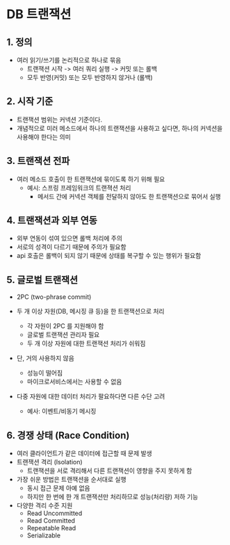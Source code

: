 # DB 트랜잭션
## 1. 정의
- 여러 읽기/쓰기를 논리적으로 하나로 묶음
    - 트랜잭션 시작 -> 여러 쿼리 실행 -> 커밋 또는 롤백
    - 모두 반영(커밋) 또는 모두 반영하지 않거나 (롤백)
    
## 2. 시작 기준
- 트랜잭션 범위는 커넥션 기준이다.
- 개념적으로 미러 메소드에서 하나의 트랜잭션을 사용하고 싶다면, 하나의 커넥션을 사용해야 한다는 의미

## 3. 트랜잭션 전파 
- 여러 메소드 호출이 한 트랜잭션에 묶이도록 하기 위해 필요
    - 예시: 스프링 프레임워크의 트랜젹션 처리
        - 메서드 간에 커넥션 객체를 전달하지 않아도 한 트랜잭션으로 묶어서 실행
    
## 4. 트랜잭션과 외부 연동
- 외부 연동이 섞여 있으면 롤백 처리에 주의
- 서로의 성격이 다르기 때문에 주의가 필요함
- api 호출은 롤백이 되지 않기 때문에 상태를 복구할 수 있는 행위가 필요함 

## 5. 글로벌 트랜잭션
- 2PC (two-phrase commit)
- 두 개 이상 자원(DB, 메시징 큐 등)을 한 트랜잭션으로 처리
    - 각 자원이 2PC 를 지원해야 함
    - 글로벌 트랜잭션 관리자 필요
    - 두 개 이상 자원에 대한 트랜잭션 처리가 쉬워짐
    
- 단, 거의 사용하지 않음 
    - 성능이 떨어짐
    - 마이크로서비스에서는 사용할 수 없음
    
- 다중 자원에 대한 데이터 처리가 팔요하다면 다른 수단 고려 
    - 예사: 이벤트/비동기 메시징
  
## 6. 경쟁 상태 (Race Condition)
- 여러 클라이언트가 같은 데이터에 접근할 때 문제 발생
- 트랜잭션 격리 (Isolation)
    - 트랜잭션을 서로 격리해서 다른 트랜잭션이 영향을 주지 못하게 함
- 가장 쉬운 방법은 트랜잭션을 순서대로 실행
    - 동시 접근 문제 아예 없음
    - 하지만 한 번에 한 개 트랜잭션만 처리하므로 성능(처리량) 저하 기능
- 다양한 격리 수준 지원
    - Read Uncommitted
    - Read Committed
    - Repeatable Read
    - Serializable
  
